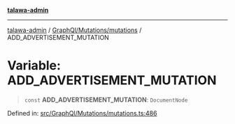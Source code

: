 [**talawa-admin**](../../../../README.md)

***

[talawa-admin](../../../../README.md) / [GraphQl/Mutations/mutations](../README.md) / ADD\_ADVERTISEMENT\_MUTATION

# Variable: ADD\_ADVERTISEMENT\_MUTATION

> `const` **ADD\_ADVERTISEMENT\_MUTATION**: `DocumentNode`

Defined in: [src/GraphQl/Mutations/mutations.ts:486](https://github.com/gautam-divyanshu/talawa-admin/blob/334f0f7773e45df65600a1da08d00c41806347e4/src/GraphQl/Mutations/mutations.ts#L486)
